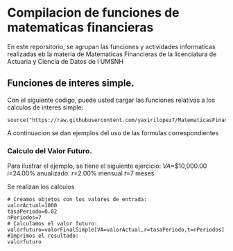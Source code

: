 # Compilacion de funciones de matematicas financieras 

En este reporsitorio, se agrupan las funciones y actividades informaticas realizadas eb la materia de Matematicas Financieras de la licenciatura de Actuaria y Ciencia de Datos de l UMSNH

## Funciones de interes simple.

Con el siguiente codigo, puede usted  cargar las funciones relativas a los calculos de interes simple:

```{r}
source("https://raw.githubusercontent.com/yaxirilopez7/MatematicasFinancieras2024/refs/heads/main/formulaInteresSimple.R")
```

A continuacion se dan ejemplos del uso de las formulas correspondientes


### Calculo del Valor Futuro.

Para ilustrar el ejemplo, se tiene el siguiente ejercicio:
$VA$=$10,000.00
$i$=24.00% anualizado.
$r$=2.00% mensual
$t$=7 meses

Se realizan los calculos
```{r}
# Creamos objetos con los valores de entrada:
valorActual=1000
tasaPeriodo=0.02
nPeriodos=7
# Calculamos el valor futuro:
valorfuturo=valorFinalSimple[VA=valorActual,r=tasaPeriodo,t=nPeriodos]
#Imprimos el resultado:
valorfuturo
```
